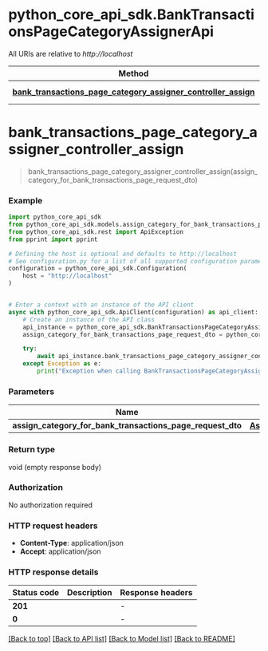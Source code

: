 # python_core_api_sdk.BankTransactionsPageCategoryAssignerApi

All URIs are relative to *http://localhost*

Method | HTTP request | Description
------------- | ------------- | -------------
[**bank_transactions_page_category_assigner_controller_assign**](BankTransactionsPageCategoryAssignerApi.md#bank_transactions_page_category_assigner_controller_assign) | **POST** /bank/transactions/page/category/assign | 


# **bank_transactions_page_category_assigner_controller_assign**
> bank_transactions_page_category_assigner_controller_assign(assign_category_for_bank_transactions_page_request_dto)



### Example


```python
import python_core_api_sdk
from python_core_api_sdk.models.assign_category_for_bank_transactions_page_request_dto import AssignCategoryForBankTransactionsPageRequestDto
from python_core_api_sdk.rest import ApiException
from pprint import pprint

# Defining the host is optional and defaults to http://localhost
# See configuration.py for a list of all supported configuration parameters.
configuration = python_core_api_sdk.Configuration(
    host = "http://localhost"
)


# Enter a context with an instance of the API client
async with python_core_api_sdk.ApiClient(configuration) as api_client:
    # Create an instance of the API class
    api_instance = python_core_api_sdk.BankTransactionsPageCategoryAssignerApi(api_client)
    assign_category_for_bank_transactions_page_request_dto = python_core_api_sdk.AssignCategoryForBankTransactionsPageRequestDto() # AssignCategoryForBankTransactionsPageRequestDto | 

    try:
        await api_instance.bank_transactions_page_category_assigner_controller_assign(assign_category_for_bank_transactions_page_request_dto)
    except Exception as e:
        print("Exception when calling BankTransactionsPageCategoryAssignerApi->bank_transactions_page_category_assigner_controller_assign: %s\n" % e)
```



### Parameters


Name | Type | Description  | Notes
------------- | ------------- | ------------- | -------------
 **assign_category_for_bank_transactions_page_request_dto** | [**AssignCategoryForBankTransactionsPageRequestDto**](AssignCategoryForBankTransactionsPageRequestDto.md)|  | 

### Return type

void (empty response body)

### Authorization

No authorization required

### HTTP request headers

 - **Content-Type**: application/json
 - **Accept**: application/json

### HTTP response details

| Status code | Description | Response headers |
|-------------|-------------|------------------|
**201** |  |  -  |
**0** |  |  -  |

[[Back to top]](#) [[Back to API list]](../README.md#documentation-for-api-endpoints) [[Back to Model list]](../README.md#documentation-for-models) [[Back to README]](../README.md)


